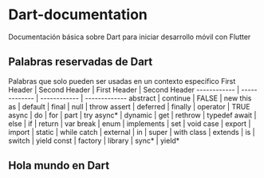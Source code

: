 # Dart-documentation
Documentación básica sobre Dart para iniciar desarrollo móvil con Flutter

## Palabras reservadas de Dart
Palabras que solo pueden ser usadas en un contexto específico
First Header | Second Header | First Header | Second Header
------------ | ------------- | ------------ | -------------
abstract | continue | FALSE | new this
as | default | final | null | throw
assert | deferred | finally | operator | TRUE
async | do | for | part | try
async* | dynamic | get | rethrow | typedef
await | else | if | return | var
break | enum | implements | set | void
case | export | import | static | while
catch | external | in | super | with
class | extends | is | switch | yield
const | factory | library | sync* | yield*

## Hola mundo en Dart
```

```

